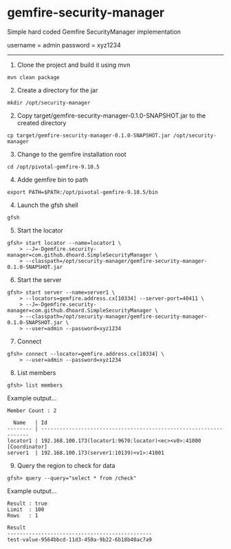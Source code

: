# gemfire-security-manager

Simple hard coded Gemfire SecurityManager implementation

username = admin
password = xyz1234

----

1. Clone the project and build it using mvn
```
mvn clean package
```
2. Create a directory for the jar
```
mkdir /opt/security-manager
```
2. Copy target/gemfire-security-manager-0.1.0-SNAPSHOT.jar to the created directory
```
cp target/gemfire-security-manager-0.1.0-SNAPSHOT.jar /opt/security-manager
```
3. Change to the gemfire installation root
```
cd /opt/pivotal-gemfire-9.10.5
``` 
4. Adde gemfire bin to path
```
export PATH=$PATH:/opt/pivotal-gemfire-9.10.5/bin
```
4. Launch the gfsh shell
```
gfsh
```
5. Start the locator
```
gfsh> start locator --name=locator1 \
    > --J=-Dgemfire.security-manager=com.github.dhoard.SimpleSecurityManager \
    > --classpath=/opt/security-manager/gemfire-security-manager-0.1.0-SNAPSHOT.jar
```
6. Start the server
```
gfsh> start server --name=server1 \
    > --locators=gemfire.address.cx[10334] --server-port=40411 \
    > --J=-Dgemfire.security-manager=com.github.dhoard.SimpleSecurityManager \
    > --classpath=/opt/security-manager/gemfire-security-manager-0.1.0-SNAPSHOT.jar \
    > --user=admin --password=xyz1234
```
7. Connect
```
gfsh> connect --locator=gemfire.address.cx[10334] \
    > --user=admin --password=xyz1234
```
8. List members
```
gfsh> list members
```
Example output...
```  
Member Count : 2
  
  Name   | Id
-------- | ------------------------------------------------------------------
locator1 | 192.168.100.173(locator1:9670:locator)<ec><v0>:41000 [Coordinator]
server1  | 192.168.100.173(server1:10139)<v1>:41001
```  
9. Query the region to check for data
```
gfsh> query --query="select * from /check"  
```
Example output...
```
Result : true
Limit  : 100
Rows   : 1

Result
-----------------------------------------------
test-value-9564bbcd-11d3-450a-9b22-6b18b40ac7a9
```
